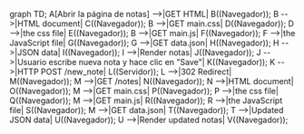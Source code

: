 graph TD;
    A[Abrir la página de notas] -->|GET HTML| B((Navegador));
    B -->|HTML document| C((Navegador));
    B -->|GET main.css| D((Navegador));
    D -->|the css file| E((Navegador));
    B -->|GET main.js| F((Navegador));
    F -->|the JavaScript file| G((Navegador));
    G -->|GET data.json| H((Navegador));
    H -->|JSON data| I((Navegador));
    I -->|Render notas| J((Navegador));
    J -->|Usuario escribe nueva nota y hace clic en "Save"| K((Navegador));
    K -->|HTTP POST /new_note| L((Servidor));
    L -->|302 Redirect| M((Navegador));
    M -->|GET /notes| N((Navegador));
    N -->|HTML document| O((Navegador));
    M -->|GET main.css| P((Navegador));
    P -->|the css file| Q((Navegador));
    M -->|GET main.js| R((Navegador));
    R -->|the JavaScript file| S((Navegador));
    M -->|GET data.json| T((Navegador));
    T -->|Updated JSON data| U((Navegador));
    U -->|Render updated notas| V((Navegador));
